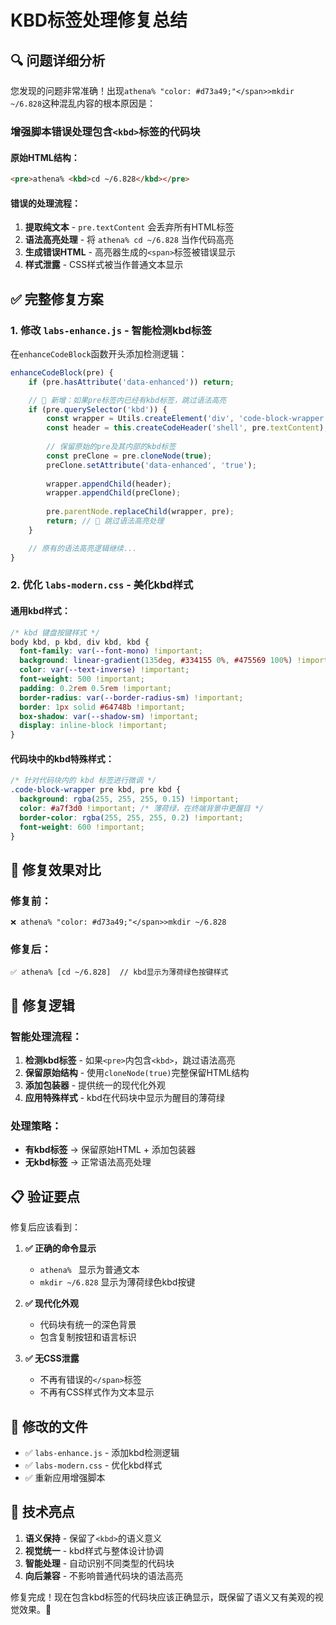 # KBD标签处理修复总结

## 🔍 问题详细分析

您发现的问题非常准确！出现`athena% "color: #d73a49;"</span>>mkdir ~/6.828`这种混乱内容的根本原因是：

### **增强脚本错误处理包含`<kbd>`标签的代码块**

#### 原始HTML结构：
```html
<pre>athena% <kbd>cd ~/6.828</kbd></pre>
```

#### 错误的处理流程：
1. **提取纯文本** - `pre.textContent` 会丢弃所有HTML标签
2. **语法高亮处理** - 将 `athena% cd ~/6.828` 当作代码高亮
3. **生成错误HTML** - 高亮器生成的`<span>`标签被错误显示
4. **样式泄露** - CSS样式被当作普通文本显示

## ✅ 完整修复方案

### 1. **修改 `labs-enhance.js` - 智能检测kbd标签**

在`enhanceCodeBlock`函数开头添加检测逻辑：

```javascript
enhanceCodeBlock(pre) {
    if (pre.hasAttribute('data-enhanced')) return;

    // 🔧 新增：如果pre标签内已经有kbd标签，跳过语法高亮
    if (pre.querySelector('kbd')) {
        const wrapper = Utils.createElement('div', 'code-block-wrapper');
        const header = this.createCodeHeader('shell', pre.textContent);
        
        // 保留原始的pre及其内部的kbd标签
        const preClone = pre.cloneNode(true);
        preClone.setAttribute('data-enhanced', 'true');
        
        wrapper.appendChild(header);
        wrapper.appendChild(preClone);
        
        pre.parentNode.replaceChild(wrapper, pre);
        return; // 🚫 跳过语法高亮处理
    }

    // 原有的语法高亮逻辑继续...
}
```

### 2. **优化 `labs-modern.css` - 美化kbd样式**

#### 通用kbd样式：
```css
/* kbd 键盘按键样式 */
body kbd, p kbd, div kbd, kbd {
  font-family: var(--font-mono) !important;
  background: linear-gradient(135deg, #334155 0%, #475569 100%) !important;
  color: var(--text-inverse) !important;
  font-weight: 500 !important;
  padding: 0.2rem 0.5rem !important;
  border-radius: var(--border-radius-sm) !important;
  border: 1px solid #64748b !important;
  box-shadow: var(--shadow-sm) !important;
  display: inline-block !important;
}
```

#### 代码块中的kbd特殊样式：
```css
/* 针对代码块内的 kbd 标签进行微调 */
.code-block-wrapper pre kbd, pre kbd {
  background: rgba(255, 255, 255, 0.15) !important;
  color: #a7f3d0 !important; /* 薄荷绿，在终端背景中更醒目 */
  border-color: rgba(255, 255, 255, 0.2) !important;
  font-weight: 600 !important;
}
```

## 🎯 修复效果对比

### 修复前：
```
❌ athena% "color: #d73a49;"</span>>mkdir ~/6.828
```

### 修复后：
```
✅ athena% [cd ~/6.828]  // kbd显示为薄荷绿色按键样式
```

## 🔧 修复逻辑

### **智能处理流程：**
1. **检测kbd标签** - 如果`<pre>`内包含`<kbd>`，跳过语法高亮
2. **保留原始结构** - 使用`cloneNode(true)`完整保留HTML结构
3. **添加包装器** - 提供统一的现代化外观
4. **应用特殊样式** - kbd在代码块中显示为醒目的薄荷绿

### **处理策略：**
- **有kbd标签** → 保留原始HTML + 添加包装器
- **无kbd标签** → 正常语法高亮处理

## 📋 验证要点

修复后应该看到：

1. **✅ 正确的命令显示**
   - `athena% ` 显示为普通文本
   - `mkdir ~/6.828` 显示为薄荷绿色kbd按键

2. **✅ 现代化外观**
   - 代码块有统一的深色背景
   - 包含复制按钮和语言标识

3. **✅ 无CSS泄露**
   - 不再有错误的`</span>`标签
   - 不再有CSS样式作为文本显示

## 📁 修改的文件

- ✅ `labs-enhance.js` - 添加kbd检测逻辑
- ✅ `labs-modern.css` - 优化kbd样式
- ✅ 重新应用增强脚本

## 🎉 技术亮点

1. **语义保持** - 保留了`<kbd>`的语义意义
2. **视觉统一** - kbd样式与整体设计协调
3. **智能处理** - 自动识别不同类型的代码块
4. **向后兼容** - 不影响普通代码块的语法高亮

修复完成！现在包含kbd标签的代码块应该正确显示，既保留了语义又有美观的视觉效果。🚀
